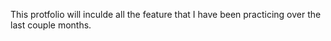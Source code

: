 This protfolio will inculde all the feature that I have been practicing over the last couple months. 
